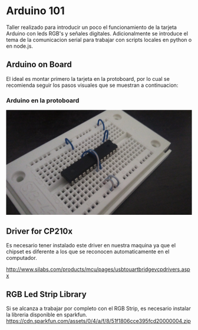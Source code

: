 # Arduino 101
Taller realizado para introducir un poco el funcionamiento de la tarjeta Arduino con leds RGB's y señales digitales. Adicionalmente se introduce el tema de la comunicacion serial para trabajar con scripts locales en python o en node.js.

## Arduino on Board
El ideal es montar primero la tarjeta en la protoboard, por lo cual se recomienda seguir los pasos visuales que se muestran a continuacion:

### Arduino en la protoboard
![alt tag](ArduinoBoardSteps/img01.jpg)

## Driver for CP210x
Es necesario tener instalado este driver en nuestra maquina ya que el chipset es diferente a los que se reconocen automaticamente en el computador.

http://www.silabs.com/products/mcu/pages/usbtouartbridgevcpdrivers.aspx

## RGB Led Strip Library
Si se alcanza a trabajar por completo con el RGB Strip, es necesario instalar la libreria disponible en sparkfun.
https://cdn.sparkfun.com/assets/0/4/a/f/8/51f1806cce395fcd20000004.zip
